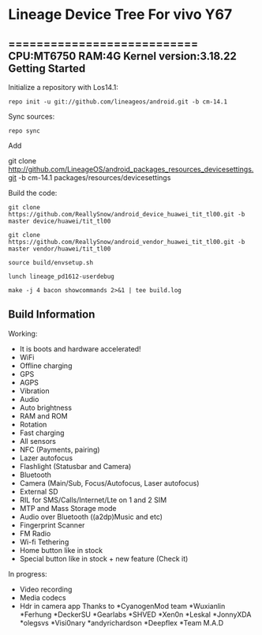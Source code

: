# Lineage Device Tree For vivo Y67
===========================
CPU:MT6750
RAM:4G
Kernel version:3.18.22
Getting Started
---------------

Initialize a repository with Los14.1:

    repo init -u git://github.com/lineageos/android.git -b cm-14.1
    
Sync sources:    

    repo sync
    
Add 
  
   git clone http://github.com/LineageOS/android_packages_resources_devicesettings.git -b cm-14.1 packages/resources/devicesettings

Build the code:
    
    git clone https://github.com/ReallySnow/android_device_huawei_tit_tl00.git -b master device/huawei/tit_tl00
    
    git clone https://github.com/ReallySnow/android_vendor_huawei_tit_tl00.git -b master vendor/huawei/tit_tl00
    
    source build/envsetup.sh
    
    lunch lineage_pd1612-userdebug
    
    make -j 4 bacon showcommands 2>&1 | tee build.log
    
Build Information
-------------
Working:
 * It is boots and hardware accelerated!
 * WiFi
 * Offline charging
 * GPS
 * AGPS
 * Vibration
 * Audio
 * Auto brightness
 * RAM and ROM
 * Rotation
 * Fast charging
 * All sensors
 * NFC (Payments, pairing)
 * Lazer autofocus
 * Flashlight (Statusbar and Camera)
 * Bluetooth
 * Camera (Main/Sub, Focus/Autofocus, Laser autofocus)
 * External SD
 * RIL for SMS/Calls/Internet/Lte on 1 and 2 SIM
 * MTP and Mass Storage mode
 * Audio over Bluetooth ((a2dp)Music and etc)
 * Fingerprint Scanner
 * FM Radio
 * Wi-fi Tethering
 * Home button like in stock
 * Special button like in stock + new feature (Check it)

In progress:
 * Video recording
 * Media codecs
 * Hdr in camera app
Thanks to
 *CyanogenMod team
 *Wuxianlin
 *Ferhung
 *DeckerSU
 *Gearlabs
 *SHVED
 *Xen0n
 *Leskal
 *JonnyXDA
 *olegsvs
 *Visi0nary
 *andyrichardson
 *Deepflex 
 *Team M.A.D
